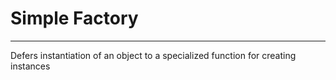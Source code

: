 # Simple Factory

---

Defers instantiation of an object to a specialized function for creating instances